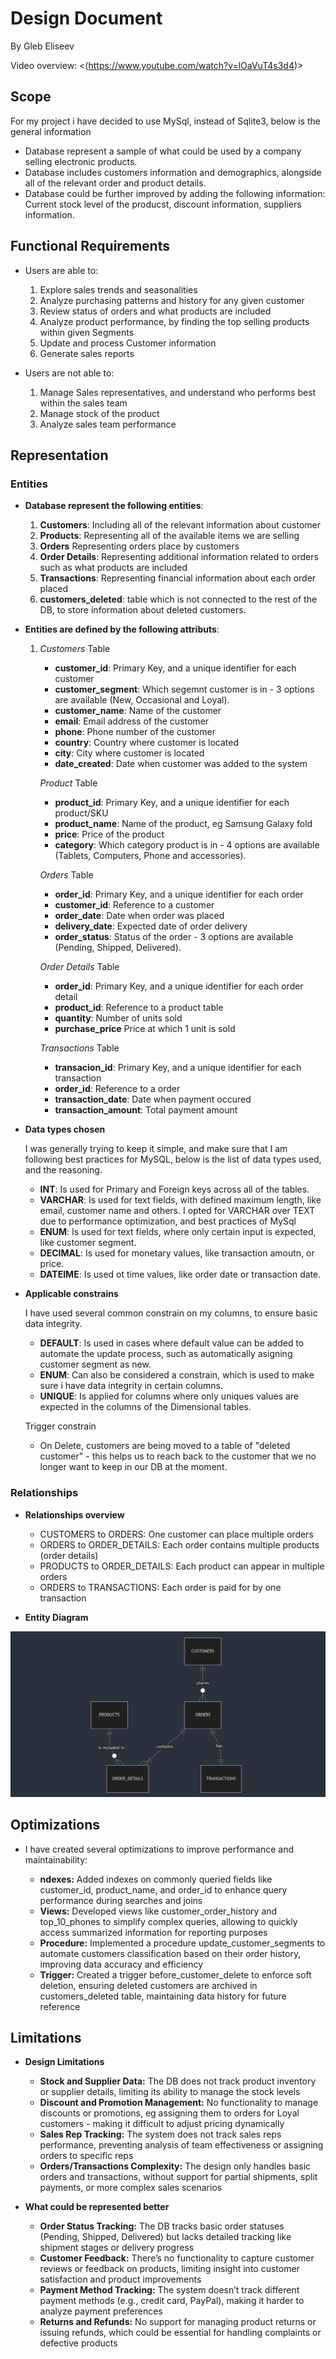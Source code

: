 # Design Document

By Gleb Eliseev

Video overview: <(https://www.youtube.com/watch?v=lOaVuT4s3d4)>

## Scope

For my project i have decided to use MySql, instead of Sqlite3, below is the general information

* Database represent a sample of what could be used by a company selling electronic products.
* Database includes customers information and demographics, alongside all of the relevant order and product details.
* Database could be further improved by adding the following information: Current stock level of the producst, discount information, suppliers information.

## Functional Requirements

* Users are able to:
  1) Explore sales trends and seasonalities
  2) Analyze purchasing patterns and history for any given customer
  3) Review status of orders and what products are included
  4) Analyze product performance, by finding the top selling products within given Segments
  5) Update and process Customer information
  6) Generate sales reports

* Users are not able to:
  1) Manage Sales representatives, and understand who performs best within the sales team
  2) Manage stock of the product
  3) Analyze sales team performance

## Representation

### Entities

* **Database represent the following entities**:

  1) **Customers**: Including all of the relevant information about customer
  2) **Products**: Representing all of the available items we are selling
  3) **Orders** Representing orders place by customers
  4) **Order Details**: Representing additional information related to orders such as what products are included
  5) **Transactions**: Representing financial information about each order placed
  6) **customers_deleted**: table which is not connected to the rest of the DB, to store information about deleted customers.

* **Entities are defined by the following attributs**:

  1) *Customers* Table
     - **customer_id**: Primary Key, and a unique identifier for each customer
     - **customer_segment**: Which segemnt customer is in - 3 options are available (New, Occasional and Loyal).
     - **customer_name**: Name of the customer
     - **email**: Email address of the customer
     - **phone**: Phone number of the customer
     - **country**: Country where customer is located
     - **city**: City where customer is located
     - **date_created**: Date when customer was added to the system

     *Product* Table
     - **product_id**: Primary Key, and a unique identifier for each product/SKU
     - **product_name**: Name of the product, eg Samsung Galaxy fold
     - **price**: Price of the product
     - **category**: Which category product is in - 4 options are available (Tablets, Computers, Phone and accessories).

     *Orders* Table
     - **order_id**: Primary Key, and a unique identifier for each order
     - **customer_id**: Reference to a customer
     - **order_date**: Date when order was placed
     - **delivery_date**: Expected date of order delivery
     - **order_status**: Status of the order - 3 options are available (Pending, Shipped, Delivered).

     *Order Details* Table
     - **order_id**: Primary Key, and a unique identifier for each order detail
     - **product_id**: Reference to a product table
     - **quantity**: Number of units sold
     - **purchase_price** Price at which 1 unit is sold

     *Transactions* Table
     - **transacion_id**: Primary Key, and a unique identifier for each transaction
     - **order_id**: Reference to a order
     - **transaction_date**: Date when payment occured
     - **transaction_amount**: Total payment amount

* **Data types chosen**

    I was generally trying to keep it simple, and make sure that I am following best practices for MySQL, below is the list of data types used, and the reasoning.

    - **INT**: Is used for Primary and Foreign keys across all of the tables.
    - **VARCHAR**: Is used for text fields, with defined maximum length, like email, customer name and others. I opted for VARCHAR over TEXT due to performance optimization, and best practices of MySql
    - **ENUM**: Is used for text fields, where only certain input is expected, like customer segment.
    - **DECIMAL**: Is used for monetary values, like transaction amoutn, or price.
    - **DATEIME**: Is used ot time values, like order date or transaction date.

* **Applicable constrains**

    I have used several common constrain on my columns, to ensure basic data integrity.

    - **DEFAULT**: Is used in cases where default value can be added to automate the update process, such as automatically asigning
      customer segment as new.
    - **ENUM**: Can also be considered a constrain, which is used to make sure i have data integrity in certain columns.
    - **UNIQUE**: Is applied for columns where only uniques values are expected in the columns of the Dimensional tables.

    Trigger constrain

    - On Delete, customers are being moved to a table of "deleted customer" - this helps us to reach back to the customer that we no longer want to keep in our DB at the moment.

### Relationships

*   **Relationships overview**

    - CUSTOMERS to ORDERS: One customer can place multiple orders
    - ORDERS to ORDER_DETAILS: Each order contains multiple products (order details)
    - PRODUCTS to ORDER_DETAILS: Each product can appear in multiple orders
    - ORDERS to TRANSACTIONS: Each order is paid for by one transaction

*   **Entity Diagram**

![Diagram](Diagram.jpg)

## Optimizations

*   I have created several optimizations to improve performance and maintainability:

    - **ndexes:** Added indexes on commonly queried fields like customer_id, product_name, and order_id to enhance query performance during searches and joins
    - **Views:** Developed views like customer_order_history and top_10_phones to simplify complex queries, allowing to quickly access summarized information for reporting purposes
    - **Procedure:** Implemented a procedure update_customer_segments to automate customers classification based on their order history, improving data accuracy and efficiency
    - **Trigger:** Created a trigger before_customer_delete to enforce soft deletion, ensuring deleted customers are archived in customers_deleted table, maintaining data history for future reference

## Limitations

* **Design Limitations**

    - **Stock and Supplier Data:** The DB does not track product inventory or supplier details, limiting its ability to manage the stock levels
    - **Discount and Promotion Management:** No functionality to manage discounts or promotions, eg assigning them to orders for Loyal customers - making it difficult to adjust pricing dynamically
    - **Sales Rep Tracking:** The system does not track sales reps performance, preventing analysis of team effectiveness or assigning orders to specific reps
    - **Orders/Transactions Complexity:** The design only handles basic orders and transactions, without support for partial shipments, split payments, or more complex sales scenarios

* **What could be represented better**

    - **Order Status Tracking:** The DB tracks basic order statuses (Pending, Shipped, Delivered) but lacks detailed tracking like shipment stages or delivery progress
    - **Customer Feedback:** There’s no functionality to capture customer reviews or feedback on products, limiting insight into customer satisfaction and product improvements
    - **Payment Method Tracking:** The system doesn’t track different payment methods (e.g., credit card, PayPal), making it harder to analyze payment preferences
    - **Returns and Refunds:** No support for managing product returns or issuing refunds, which could be essential for handling complaints or defective products

